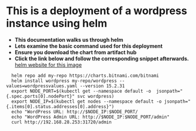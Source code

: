 # This is a deployment of a wordpress instance using helm
- **This documentation walks us through helm</br>**
- **Lets examine the basic command used for this deployment</br>**
- **Ensure you download the chart from artifact hub</br>**
- **Click the link below and follow the corresponding snippet afterwards.**
[helm website for this image](https://artifacthub.io/packages/helm/bitnami/wordpress)
```
  helm repo add my-repo https://charts.bitnami.com/bitnami
  helm install wordpress my-repo/wordpress --values=wordpressvalues.yaml --version 15.2.31
  export NODE_PORT=$(kubectl get --namespace default -o  jsonpath="{.spec.ports[0].nodePort}" svc wordpress)
  export NODE_IP=$(kubectl get nodes --namespace default -o jsonpath="{.items[0].status.addresses[0].address}")
  echo "WordPress URL: http://$NODE_IP:$NODE_PORT/
  echo "WordPress Admin URL: http://$NODE_IP:$NODE_PORT/admin"
  curl http://192.168.28.253:31720/admin
  
```
